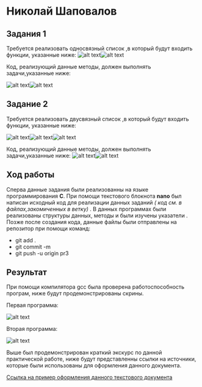 # Николай Шаповалов

## **Задания 1**

 Требуется реализовать односвязный список ,в который будут входить функции, указанные ниже:
 ![alt text](https://pp.userapi.com/c846522/v846522958/1c4374/ICcnQ5XxKp4.jpg)![alt text](https://pp.userapi.com/c846522/v846522958/1c437b/VyabgjfJCHQ.jpg)
 
Код, реализующий данные методы, должен выполнять задачи,указанные ниже:

![alt text](https://pp.userapi.com/c851124/v851124457/d5919/kNa1sRmQ248.jpg)![alt text](https://pp.userapi.com/c851124/v851124457/d592a/g9AExtOkF_w.jpg)
 
 ## **Задание 2**
 
 Требуется реализовать двусвязный список ,в который будут входить функции, указанные ниже:
 
 ![alt text](https://pp.userapi.com/c851124/v851124713/dc31d/hqnX5tXjHLU.jpg)![alt text](https://pp.userapi.com/c851124/v851124713/dc325/980rc_QXt8k.jpg)![alt text](https://pp.userapi.com/c851124/v851124713/dc32c/vQIHd7QZcOQ.jpg)
 
 Код, реализующий данные методы, должен выполнять задачи,указанные ниже:
 ![alt text](https://pp.userapi.com/c851124/v851124713/dc33c/GC2szoja6b0.jpg)![alt text](https://pp.userapi.com/c851124/v851124713/dc343/8VTh4hx6mjE.jpg)

## Ход работы 

Сперва данные задания были реализованны на языке программирования **C**. При помощи текстового блокнота **nano** был написан исходный код для реализации данных заданий _( код см. в файлах,закомиченных в ветку)_ . В данных программах были реализованы структуры данных, методы и были изучены указатели . Позже после создания кода, данные файлы были отправлены на репозитор при помощи команд:
  - git add .  
  - git commit -m
  - git push -u origin pr3
  
  ##  Результат 
  
  При помощи компилятора gcc была проверена работоспособность програм, ниже будут продемонстрированы скрины.
  
  Первая программа:
  
 ![alt text](https://pp.userapi.com/c851328/v851328996/14eba7/MKMsmgEblW4.jpg)
 
  Вторая программа:
  
 ![alt text](https://pp.userapi.com/c851328/v851328996/14eba0/-gWk198-TSQ.jpg)
 

  Выше был продемонстрирован краткий экскурс по данной практической работе, ниже будут представленны ссылки на источники, которые были использованы для оформления данного документа.
 
 [Ссылка на пример оформления данного текстового документа](https://github.com/adam-p/markdown-here/wiki/Markdown-Cheatsheet)
